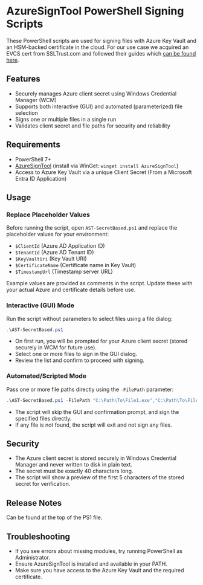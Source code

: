 # AzureSignTool PowerShell Signing Scripts

These PowerShell scripts are used for signing files with Azure Key Vault and an HSM-backed certificate in the cloud. For our use case we acquired an EVCS cert from SSLTrust.com and followed their guides which [can be found here](https://www.ssltrust.com.au/help/setup-guides/code-signing-on-azure-key-vault-with-signtool).

## Features
- Securely manages Azure client secret using Windows Credential Manager (WCM)
- Supports both interactive (GUI) and automated (parameterized) file selection
- Signs one or multiple files in a single run
- Validates client secret and file paths for security and reliability

## Requirements
- PowerShell 7+
- [AzureSignTool](https://github.com/vcsjones/AzureSignTool) (install via WinGet: `winget install AzureSignTool`)
- Access to Azure Key Vault via a unique Client Secret (From a Microsoft Entra ID Application)

## Usage

### Replace Placeholder Values
Before running the script, open `AST-SecretBased.ps1` and replace the placeholder values for your environment:
- `$ClientId` (Azure AD Application ID)
- `$TenantId` (Azure AD Tenant ID)
- `$KeyVaultUri` (Key Vault URI)
- `$CertificateName` (Certificate name in Key Vault)
- `$TimestampUrl` (Timestamp server URL)

Example values are provided as comments in the script. Update these with your actual Azure and certificate details before use.

### Interactive (GUI) Mode
Run the script without parameters to select files using a file dialog:
```powershell
.\AST-SecretBased.ps1
```
- On first run, you will be prompted for your Azure client secret (stored securely in WCM for future use).
- Select one or more files to sign in the GUI dialog.
- Review the list and confirm to proceed with signing.

### Automated/Scripted Mode
Pass one or more file paths directly using the `-FilePath` parameter:
```powershell
.\AST-SecretBased.ps1 -FilePath "C:\Path\To\File1.exe","C:\Path\To\File2.dll"
```
- The script will skip the GUI and confirmation prompt, and sign the specified files directly.
- If any file is not found, the script will exit and not sign any files.

## Security
- The Azure client secret is stored securely in Windows Credential Manager and never written to disk in plain text.
- The secret must be exactly 40 characters long.
- The script will show a preview of the first 5 characters of the stored secret for verification.

## Release Notes
Can be found at the top of the PS1 file.

## Troubleshooting
- If you see errors about missing modules, try running PowerShell as Administrator.
- Ensure AzureSignTool is installed and available in your PATH.
- Make sure you have access to the Azure Key Vault and the required certificate.